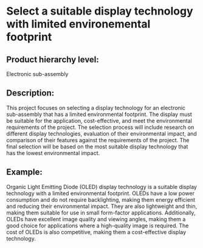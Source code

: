 # Select a suitable display technology with limited environemental footprint

## Product hierarchy level:
Electronic sub-assembly

## Description:
This project focuses on selecting a display technology for an electronic sub-assembly that has a limited environmental footprint. The display must be suitable for the application, cost-effective, and meet the environmental requirements of the project. The selection process will include research on different display technologies, evaluation of their environmental impact, and comparison of their features against the requirements of the project. The final selection will be based on the most suitable display technology that has the lowest environmental impact.

## Example:
Organic Light Emitting Diode (OLED) display technology is a suitable display technology with a limited environmental footprint. OLEDs have a low power consumption and do not require backlighting, making them energy efficient and reducing their environmental impact. They are also lightweight and thin, making them suitable for use in small form-factor applications. Additionally, OLEDs have excellent image quality and viewing angles, making them a good choice for applications where a high-quality image is required. The cost of OLEDs is also competitive, making them a cost-effective display technology.

